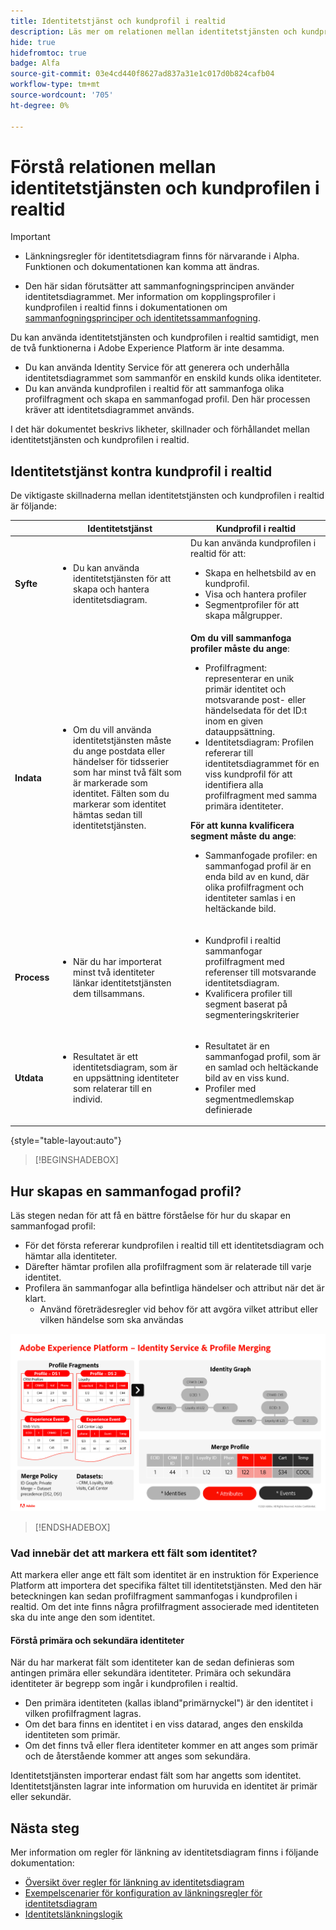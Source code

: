 ```yaml
---
title: Identitetstjänst och kundprofil i realtid
description: Läs mer om relationen mellan identitetstjänsten och kundprofilen i realtid
hide: true
hidefromtoc: true
badge: Alfa
source-git-commit: 03e4cd440f8627ad837a31e1c017d0b824cafb04
workflow-type: tm+mt
source-wordcount: '705'
ht-degree: 0%

---
```


# Förstå relationen mellan identitetstjänsten och kundprofilen i realtid

>[!IMPORTANT]
>
>* Länkningsregler för identitetsdiagram finns för närvarande i Alpha. Funktionen och dokumentationen kan komma att ändras.
>
>* Den här sidan förutsätter att sammanfogningsprincipen använder identitetsdiagrammet. Mer information om kopplingsprofiler i kundprofilen i realtid finns i dokumentationen om [sammanfogningsprinciper och identitetssammanfogning](../../profile/merge-policies/overview.md#identity-stitching).

Du kan använda identitetstjänsten och kundprofilen i realtid samtidigt, men de två funktionerna i Adobe Experience Platform är inte desamma.

* Du kan använda Identity Service för att generera och underhålla identitetsdiagrammet som sammanför en enskild kunds olika identiteter.
* Du kan använda kundprofilen i realtid för att sammanfoga olika profilfragment och skapa en sammanfogad profil. Den här processen kräver att identitetsdiagrammet används.

I det här dokumentet beskrivs likheter, skillnader och förhållandet mellan identitetstjänsten och kundprofilen i realtid.

## Identitetstjänst kontra kundprofil i realtid

De viktigaste skillnaderna mellan identitetstjänsten och kundprofilen i realtid är följande:

| | Identitetstjänst | Kundprofil i realtid |
| --- | --- |--- |
| **Syfte** | <ul><li>Du kan använda identitetstjänsten för att skapa och hantera identitetsdiagram.</li></ul> | Du kan använda kundprofilen i realtid för att: <ul><li>Skapa en helhetsbild av en kundprofil.</li><li>Visa och hantera profiler</li><li>Segmentprofiler för att skapa målgrupper.</li></ul> |
| **Indata** | <ul><li>Om du vill använda identitetstjänsten måste du ange postdata eller händelser för tidsserier som har minst två fält som är markerade som identitet. Fälten som du markerar som identitet hämtas sedan till identitetstjänsten.</li></ul> | **Om du vill sammanfoga profiler måste du ange**: <ul><li>Profilfragment: representerar en unik primär identitet och motsvarande post- eller händelsedata för det ID:t inom en given datauppsättning.</li><li>Identitetsdiagram: Profilen refererar till identitetsdiagrammet för en viss kundprofil för att identifiera alla profilfragment med samma primära identiteter.</li></ul> **För att kunna kvalificera segment måste du ange**: <ul><li>Sammanfogade profiler: en sammanfogad profil är en enda bild av en kund, där olika profilfragment och identiteter samlas i en heltäckande bild.</li></ul> |
| **Process** | <ul><li>När du har importerat minst två identiteter länkar identitetstjänsten dem tillsammans.</li></ul> | <ul><li>Kundprofil i realtid sammanfogar profilfragment med referenser till motsvarande identitetsdiagram.</li><li>Kvalificera profiler till segment baserat på segmenteringskriterier</li></ul> |
| **Utdata** | <ul><li>Resultatet är ett identitetsdiagram, som är en uppsättning identiteter som relaterar till en individ.</li></ul> | <ul><li>Resultatet är en sammanfogad profil, som är en samlad och heltäckande bild av en viss kund.</li><li>Profiler med segmentmedlemskap definierade</li></ul> |

{style="table-layout:auto"}

>[!BEGINSHADEBOX]

## Hur skapas en sammanfogad profil?

Läs stegen nedan för att få en bättre förståelse för hur du skapar en sammanfogad profil:

* För det första refererar kundprofilen i realtid till ett identitetsdiagram och hämtar alla identiteter.
* Därefter hämtar profilen alla profilfragment som är relaterade till varje identitet.
* Profilera än sammanfogar alla befintliga händelser och attribut när det är klart.
   * Använd företrädesregler vid behov för att avgöra vilket attribut eller vilken händelse som ska användas

![Ett flödesdiagram som beskriver hur identitetstjänsten och profilsammanslagningen fungerar.](../images/identity-settings/identity-and-profile.png)

>[!ENDSHADEBOX]

### Vad innebär det att markera ett fält som identitet?

Att markera eller ange ett fält som identitet är en instruktion för Experience Platform att importera det specifika fältet till identitetstjänsten. Med den här beteckningen kan sedan profilfragment sammanfogas i kundprofilen i realtid. Om det inte finns några profilfragment associerade med identiteten ska du inte ange den som identitet.

#### Förstå primära och sekundära identiteter

När du har markerat fält som identiteter kan de sedan definieras som antingen primära eller sekundära identiteter. Primära och sekundära identiteter är begrepp som ingår i kundprofilen i realtid.

* Den primära identiteten (kallas ibland&quot;primärnyckel&quot;) är den identitet i vilken profilfragment lagras.
* Om det bara finns en identitet i en viss datarad, anges den enskilda identiteten som primär.
* Om det finns två eller flera identiteter kommer en att anges som primär och de återstående kommer att anges som sekundära.

Identitetstjänsten importerar endast fält som har angetts som identitet. Identitetstjänsten lagrar inte information om huruvida en identitet är primär eller sekundär.

## Nästa steg

Mer information om regler för länkning av identitetsdiagram finns i följande dokumentation:

* [Översikt över regler för länkning av identitetsdiagram](./overview.md)
* [Exempelscenarier för konfiguration av länkningsregler för identitetsdiagram](./example-scenarios.md)
* [Identitetslänkningslogik](./identity-linking-logic.md)